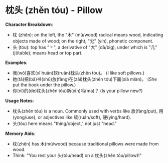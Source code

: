 # **枕头 (zhěn tóu) - Pillow**

**Character Breakdown**:  
- 枕 (zhěn): on the left, the "木" (mù/wood) radical means wood, indicating objects made of wood; on the right, "冘" (yín), phonetic component.  
- 头 (tóu): top has "⺀", a derivative of "大" (dà/big), under which is "几" (jī/table); means head or top part.

**Examples**:  
- 我(wǒ)喜欢(xǐ huān)软(ruǎn)枕头(zhěn tóu)。 (I like soft pillows.)  
- 她(tā)把(bǎ)书(shū)放(fàng)在(zài)枕头(zhěn tóu)下面(xià miàn)。 (She put the book under the pillow.)  
- 你(nǐ)的(de)枕头(zhěn tóu)新(xīn)吗(ma)？ (Is your pillow new?)

**Usage Notes**:  
- 枕头(zhěn tóu) is a noun. Commonly used with verbs like 放(fàng/put), 用(yòng/use), or adjectives like 软(ruǎn/soft), 硬(yìng/hard).  
- 头(tóu) here means "thing/object," not just "head."

**Memory Aids**:  
- 枕(zhěn) has 木(mù/wood) because traditional pillows were made from wood.  
- Think: "You rest your 头(tóu/head) on a 枕头(zhěn tóu/pillow)!"